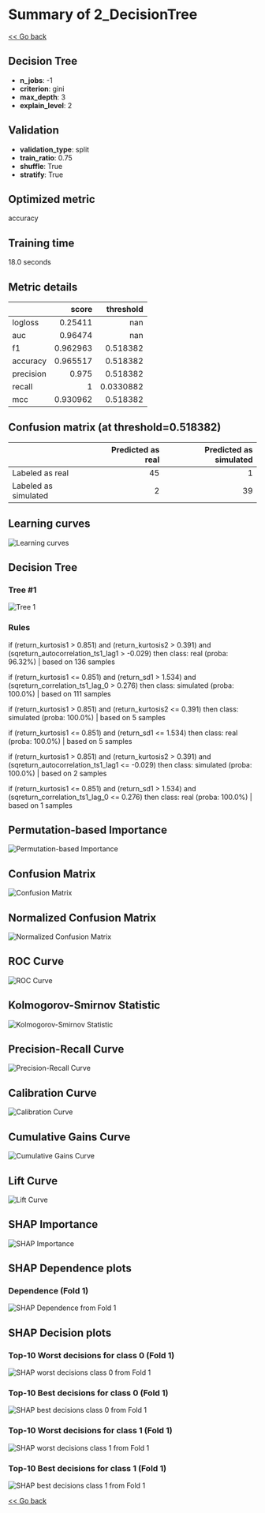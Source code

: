 # Summary of 2_DecisionTree

[<< Go back](../README.md)


## Decision Tree
- **n_jobs**: -1
- **criterion**: gini
- **max_depth**: 3
- **explain_level**: 2

## Validation
 - **validation_type**: split
 - **train_ratio**: 0.75
 - **shuffle**: True
 - **stratify**: True

## Optimized metric
accuracy

## Training time

18.0 seconds

## Metric details
|           |    score |   threshold |
|:----------|---------:|------------:|
| logloss   | 0.25411  | nan         |
| auc       | 0.96474  | nan         |
| f1        | 0.962963 |   0.518382  |
| accuracy  | 0.965517 |   0.518382  |
| precision | 0.975    |   0.518382  |
| recall    | 1        |   0.0330882 |
| mcc       | 0.930962 |   0.518382  |


## Confusion matrix (at threshold=0.518382)
|                      |   Predicted as real |   Predicted as simulated |
|:---------------------|--------------------:|-------------------------:|
| Labeled as real      |                  45 |                        1 |
| Labeled as simulated |                   2 |                       39 |

## Learning curves
![Learning curves](learning_curves.png)

## Decision Tree 

### Tree #1
![Tree 1](learner_fold_0_tree.svg)

### Rules

if (return_kurtosis1 > 0.851) and (return_kurtosis2 > 0.391) and (sqreturn_autocorrelation_ts1_lag1 > -0.029) then class: real (proba: 96.32%) | based on 136 samples

if (return_kurtosis1 <= 0.851) and (return_sd1 > 1.534) and (sqreturn_correlation_ts1_lag_0 > 0.276) then class: simulated (proba: 100.0%) | based on 111 samples

if (return_kurtosis1 > 0.851) and (return_kurtosis2 <= 0.391) then class: simulated (proba: 100.0%) | based on 5 samples

if (return_kurtosis1 <= 0.851) and (return_sd1 <= 1.534) then class: real (proba: 100.0%) | based on 5 samples

if (return_kurtosis1 > 0.851) and (return_kurtosis2 > 0.391) and (sqreturn_autocorrelation_ts1_lag1 <= -0.029) then class: simulated (proba: 100.0%) | based on 2 samples

if (return_kurtosis1 <= 0.851) and (return_sd1 > 1.534) and (sqreturn_correlation_ts1_lag_0 <= 0.276) then class: real (proba: 100.0%) | based on 1 samples





## Permutation-based Importance
![Permutation-based Importance](permutation_importance.png)
## Confusion Matrix

![Confusion Matrix](confusion_matrix.png)


## Normalized Confusion Matrix

![Normalized Confusion Matrix](confusion_matrix_normalized.png)


## ROC Curve

![ROC Curve](roc_curve.png)


## Kolmogorov-Smirnov Statistic

![Kolmogorov-Smirnov Statistic](ks_statistic.png)


## Precision-Recall Curve

![Precision-Recall Curve](precision_recall_curve.png)


## Calibration Curve

![Calibration Curve](calibration_curve_curve.png)


## Cumulative Gains Curve

![Cumulative Gains Curve](cumulative_gains_curve.png)


## Lift Curve

![Lift Curve](lift_curve.png)



## SHAP Importance
![SHAP Importance](shap_importance.png)

## SHAP Dependence plots

### Dependence (Fold 1)
![SHAP Dependence from Fold 1](learner_fold_0_shap_dependence.png)

## SHAP Decision plots

### Top-10 Worst decisions for class 0 (Fold 1)
![SHAP worst decisions class 0 from Fold 1](learner_fold_0_shap_class_0_worst_decisions.png)
### Top-10 Best decisions for class 0 (Fold 1)
![SHAP best decisions class 0 from Fold 1](learner_fold_0_shap_class_0_best_decisions.png)
### Top-10 Worst decisions for class 1 (Fold 1)
![SHAP worst decisions class 1 from Fold 1](learner_fold_0_shap_class_1_worst_decisions.png)
### Top-10 Best decisions for class 1 (Fold 1)
![SHAP best decisions class 1 from Fold 1](learner_fold_0_shap_class_1_best_decisions.png)

[<< Go back](../README.md)
